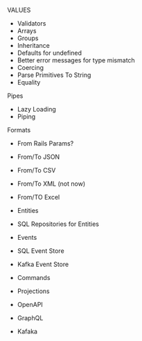 VALUES 
* Validators 
* Arrays 
* Groups
* Inheritance 
* Defaults for undefined 
* Better error messages for type mismatch 
* Coercing
* Parse Primitives To String
* Equality

              
Pipes
* Lazy Loading
* Piping

Formats 
* From Rails Params? 
* From/To JSON 
* From/To CSV 
* From/To XML (not now)
* From/TO Excel


* Entities 
* SQL Repositories for Entities 

* Events 
* SQL Event Store
* Kafka Event Store


* Commands 
* Projections 

* OpenAPI
* GraphQL
* Kafaka

